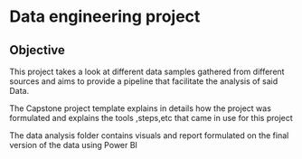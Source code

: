 # Data engineering project 
## Objective
This project takes a look at different data samples gathered from different sources and aims to provide a pipeline
that facilitate the analysis of said Data.

The Capstone project template explains in details how the project was formulated and explains the tools ,steps,etc
that came in use for this project 

The data analysis folder contains visuals and report formulated on the final version of the data using Power BI
